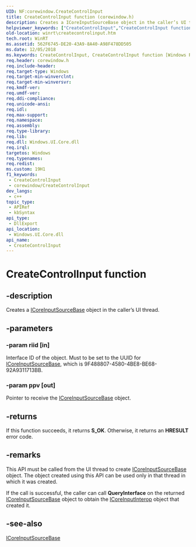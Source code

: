 ```yaml
---
UID: NF:corewindow.CreateControlInput
title: CreateControlInput function (corewindow.h)
description: Creates a ICoreInputSourceBase object in the caller’s UI thread.
helpviewer_keywords: ["CreateControlInput","CreateControlInput function [Windows Runtime]","corewindow/CreateControlInput","winrt.createcontrolinput"]
old-location: winrt\createcontrolinput.htm
tech.root: WinRT
ms.assetid: 562F6745-DE20-43A9-8A40-A98F478DD505
ms.date: 12/05/2018
ms.keywords: CreateControlInput, CreateControlInput function [Windows Runtime], corewindow/CreateControlInput, winrt.createcontrolinput
req.header: corewindow.h
req.include-header: 
req.target-type: Windows
req.target-min-winverclnt: 
req.target-min-winversvr: 
req.kmdf-ver: 
req.umdf-ver: 
req.ddi-compliance: 
req.unicode-ansi: 
req.idl: 
req.max-support: 
req.namespace: 
req.assembly: 
req.type-library: 
req.lib: 
req.dll: Windows.UI.Core.dll
req.irql: 
targetos: Windows
req.typenames: 
req.redist: 
ms.custom: 19H1
f1_keywords:
 - CreateControlInput
 - corewindow/CreateControlInput
dev_langs:
 - c++
topic_type:
 - APIRef
 - kbSyntax
api_type:
 - DllExport
api_location:
 - Windows.UI.Core.dll
api_name:
 - CreateControlInput
---
```


# CreateControlInput function


## -description

Creates a <a href="https://docs.microsoft.com/uwp/api/windows.ui.core.icoreinputsourcebase">ICoreInputSourceBase</a> object in the caller’s UI thread.

## -parameters

### -param riid [in]

Interface ID of the object. Must to be set to the UUID for  <a href="https://docs.microsoft.com/uwp/api/windows.ui.core.icoreinputsourcebase">ICoreInputSourceBase</a>, which is 9F488807-4580-4BE8-BE68-92A9311713BB.

### -param ppv [out]

Pointer to receive the <a href="https://docs.microsoft.com/uwp/api/windows.ui.core.icoreinputsourcebase">ICoreInputSourceBase</a> object.

## -returns

If this function succeeds, it returns <b xmlns:loc="http://microsoft.com/wdcml/l10n">S_OK</b>. Otherwise, it returns an <b xmlns:loc="http://microsoft.com/wdcml/l10n">HRESULT</b> error code.

## -remarks

This API must be called from the UI thread to create <a href="https://docs.microsoft.com/uwp/api/windows.ui.core.icoreinputsourcebase">ICoreInputSourceBase</a> object. The object created using this API can be used only in that thread in which it was created. 

If the call is successful, the  caller can call <b>QueryInterface</b> on the returned <a href="https://docs.microsoft.com/uwp/api/windows.ui.core.icoreinputsourcebase">ICoreInputSourceBase</a> object to obtain the <a href="https://docs.microsoft.com/windows/desktop/api/corewindow/nn-corewindow-icoreinputinterop">ICoreInputInterop</a> object that created it.

## -see-also

<a href="https://docs.microsoft.com/uwp/api/windows.ui.core.icoreinputsourcebase">ICoreInputSourceBase</a>

